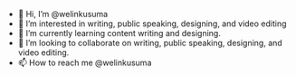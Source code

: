 - 👋 Hi, I’m @welinkusuma
- 👀 I’m interested in writing, public speaking, designing, and video editing
- 🌱 I’m currently learning content writing and designing.
- 💞️ I’m looking to collaborate on writing, public speaking, designing, and video editing.
- 📫 How to reach me @welinkusuma

<!---
welinkusuma/welinkusuma is a ✨ special ✨ repository because its `README.md` (this file) appears on your GitHub profile.
You can click the Preview link to take a look at your changes.
--->
